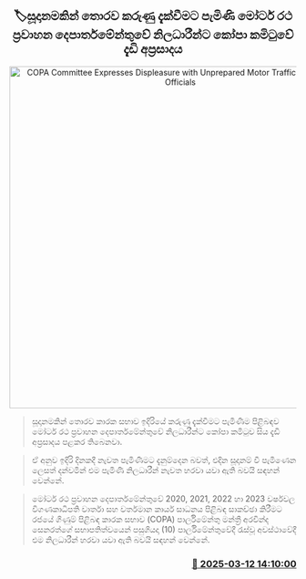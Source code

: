 <p align='center'><b><h2 align='center' title='COPA Committee Expresses Displeasure with Unprepared Motor Traffic Department Officials'>🏷සූදානමකින් තොරව කරුණු දැක්වීමට පැමිණි මෝටර් රථ ප්‍රවාහන දෙපාර්තමේන්තුවේ නිලධාරීන්ට කෝපා කමිටුවේ දැඩි අප්‍රසාදය</h2></b></p>
<p align='center'><img src='https://helakuru.sgp1.cdn.digitaloceanspaces.com/esana/images/lib/copa-committee-2025.jpg' width='600' alt='COPA Committee Expresses Displeasure with Unprepared Motor Traffic Department Officials'></p>

> සූදානමකින් තොරව කාරක සභාව ඉදිරියේ කරුණු දැක්වීමට පැමිණීම පිළිබඳව මෝටර් රථ ප්‍රවාහන දෙපාර්තමේන්තුවේ නිලධාරීන්ට කෝපා කමිටුව සිය දැඩි අප්‍රසාදය පළකර තිබෙනවා.

> ඒ අනුව ඉදිරි දිනකදී නැවත පැමිණීමට දැනුම්දෙන බවත්, එදින සූදානම් වී පැමිණෙන ලෙසත් දන්වමින් එම පැමිණි නිලධාරීන් නැවත හරවා යවා ඇති බවයි සඳහන් වෙන්නේ.

> මෝටර් රථ ප්‍රවාහන දෙපාර්තමේන්තුවේ 2020, 2021, 2022 හා 2023 වර්ෂවල විගණකාධිපති වාර්තා සහ වර්තමාන කාර්ය සාධනය පිළිබඳ සාකච්ඡා කිරීමට රජයේ ගිණුම් පිළිබඳ කාරක සභාව (COPA) පාර්ලිමේන්තු මන්ත්‍රී අරවින්ද සෙනරත්ගේ සභාපතිත්වයෙන් පසුගියදා (10) පාර්ලිමේන්තුවේදී රැස්වූ අවස්ථාවේදී එම නිලධාරීන් හරවා යවා ඇති බවයි සඳහන් වෙන්නේ.



<h3 align='right'><a href='https://www.helakuru.lk/esana/p/108285/'>📅 2025-03-12 14:10:00</a></h3>
